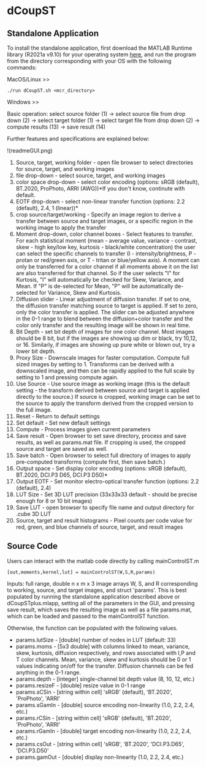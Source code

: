 # dCoupST

## Standalone Application
To install the standalone application, first download the MATLAB Runtime library (R2021a v9.10) for your operating system [here](https://www.mathworks.com/products/compiler/mcr/index.html), and run the program from the directory corresponding with your OS with the following commands:

MacOS/Linux >>
```
./run dCoupST.sh <mcr_directory>
```

Windows >> 

Basic operation: select source folder (1) -> select source file from drop down (2) -> select target folder (1) -> select target file from drop down (2) -> compute results (13) -> save result (14)

Further features and specifications are explained below:

!(readmeGUI.png)

1. Source, target, working folder - open file browser to select directories for source, target, and working images
2. file drop-down - select source, target, and working images
3. color space drop-down - select color encoding (options: sRGB (default), BT.2020, ProPhoto, ARRI (AWG))*If you don't know, continute with default.
4. EOTF drop-down - select non-linear transfer function (options: 2.2 (default), 2.4, 1 (linear))*
5. crop source/target/working - Specify an image region to derive a transfer between source and target images, or a specific region in the working image to apply the transfer
6. Moment drop-down, color channel boxes - Select features to transfer. For each statistical moment (mean - average value, variance - contrast, skew - high key/low key, kurtosis - black/white concentration) the user can select the specific channels to transfer (I - intensity/brightness, P - protan or red/green axis, or T - tritan or blue/yellow axis). A moment can only be transferred for a color channel if all moments above it on the list are also transferred for that channel. So if the user selects "I" for Kurtosis, "I" will automatically be checked for Skew, Variance, and Mean. If "P" is de-selected for Mean, "P" will be automatically de-selected for Variance, Skew and Kurtosis.
7. Diffusion slider - Linear adjustment of diffusion transfer. If set to one, the diffusion transfer matching source to target is applied. If set to zero, only the color transfer is applied. The slider can be adjusted anywhere in the 0-1 range to blend between the diffusion+color transfer and the color only transfer and the resulting image will be shown in real time.
8. Bit Depth - set bit depth of images for one color channel. Most images should be 8 bit, but if the images are showing up dim or black, try 10,12, or 16. Similarly, if images are showing up pure white or blown out, try a lower bit depth.
9. Proxy Size - Downscale images for faster computation. Compute full sized images by setting to 1. Transforms can be derived with a downscaled image, and then can be rapidly applied to the full scale by setting to 1 and pressing compute again.
10. Use Source - Use source image as working image (this is the default setting - the transform derived between source and target is applied directly to the source.) If source is cropped, working image can be set to the source to apply the transform derived from the cropped version to the full image.
11. Reset - Return to default settings
12. Set default - Set new default settings
13. Compute - Process images given current parameters
14. Save result - Open browser to set save directory, process and save results, as well as params.mat file. If cropping is used, the cropped source and target are saved as well.
15. Save batch - Open browser to select full directory of images to apply pre-computed transforms (compute first, then save batch.)
16. Output space - Set display color encoding (options: sRGB (default), BT.2020, DCI.P3 D65, DCI.P3 D50)*
17. Output EOTF - Set monitor electro-optical transfer function (options: 2.2 (default), 2.4)
18. LUT Size - Set 3D LUT precision (33x33x33 default - should be precise enough for 8 or 10 bit images)
19. Save LUT - open browser to specify file name and output directory for .cube 3D LUT
20. Source, target and result histograms - Pixel counts per code value for red, green, and blue channels of source, target, and result images

## Source Code
Users can interact with the matlab code directly by calling mainControlST.m 
```
[out,moments,kernel,lut] = mainControlST(W,S,R,params)
```
Inputs: full range, double n x m x 3 image arrays W, S, and R corresponding to working, source, and target images, and struct 'params'. This is best populated by running the standalone application described above or dCoupSTplus.mlapp, setting all of the parameters in the GUI, and pressing save result, which saves the resulting image as well as a file params.mat, which can be loaded and passed to the mainControlST function.

Otherwise, the function can be populated with the following values.

* params.lutSize - [double] number of nodes in LUT (default: 33)
* params.moms - [5x3 double] with columns linked to mean, variance, skew, kurtosis, diffusion respectively, and rows associated with I,P and T color channels. Mean, variance, skew and kurtosis should be 0 or 1 values indicating on/off for the transfer. Diffusion channels can be fed anything in the 0-1 range.
* params.depth - [integer] single-channel bit depth value (8, 10, 12, etc.)
* params.resizeF - [double] resize value in 0-1 range
* params.sCSin - [string within cell] 'sRGB' (default), 'BT.2020', 'ProPhoto', 'ARRI'
* params.sGamIn - [double] source encoding non-linearity (1.0, 2.2, 2.4, etc.)
* params.rCSin - [string within cell] 'sRGB' (default), 'BT.2020', 'ProPhoto', 'ARRI'
* params.rGamIn - [double] target encoding non-linearity (1.0, 2.2, 2.4, etc.)
* params.csOut - [string within cell] 'sRGB', 'BT.2020', 'DCI.P3.D65', 'DCI.P3.D50'
* params.gamOut - [double] display non-linearity (1.0, 2.2, 2.4, etc.)